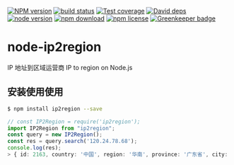 [![NPM version][npm-image]][npm-url]
[![build status][travis-image]][travis-url]
[![Test coverage][coveralls-image]][coveralls-url]
[![David deps][david-image]][david-url]
[![node version][node-image]][node-url]
[![npm download][download-image]][download-url]
[![npm license][license-image]][download-url]
[![Greenkeeper badge](https://badges.greenkeeper.io/yourtion/node-ip2region.svg)](https://greenkeeper.io/)

[npm-image]: https://img.shields.io/npm/v/ip2region.svg?style=flat-square
[npm-url]: https://npmjs.org/package/ip2region
[travis-image]: https://img.shields.io/travis/yourtion/node-ip2region.svg?style=flat-square
[travis-url]: https://travis-ci.org/yourtion/node-ip2region
[coveralls-image]: https://img.shields.io/coveralls/yourtion/node-ip2region.svg?style=flat-square
[coveralls-url]: https://coveralls.io/r/yourtion/node-ip2region?branch=master
[david-image]: https://img.shields.io/david/yourtion/node-ip2region.svg?style=flat-square
[david-url]: https://david-dm.org/yourtion/node-ip2region
[node-image]: https://img.shields.io/badge/node.js-%3E=4.0-green.svg?style=flat-square
[node-url]: http://nodejs.org/download/
[download-image]: https://img.shields.io/npm/dm/ip2region.svg?style=flat-square
[download-url]: https://npmjs.org/package/ip2region
[license-image]: https://img.shields.io/npm/l/ip2region.svg

# node-ip2region

IP 地址到区域运营商 IP to region on Node.js

## 安装使用使用

```bash
$ npm install ip2region --save
```

```typescript
// const IP2Region = require('ip2region');
import IP2Region from "ip2region";
const query = new IP2Region();
const res = query.search('120.24.78.68');
console.log(res);
> { id: 2163, country: '中国', region: '华南', province: '广东省', city: '深圳市', isp: '阿里云' }
```
